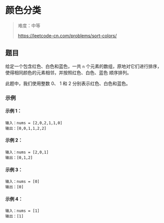 # 颜色分类

> 难度：中等
>
> https://leetcode-cn.com/problems/sort-colors/

## 题目

给定一个包含红色、白色和蓝色，一共 `n` 个元素的数组，原地对它们进行排序，使得相同颜色的元素相邻，并按照红色、白色、蓝色
顺序排列。

此题中，我们使用整数 0、 1 和 2 分别表示红色、白色和蓝色。

### 示例

#### 示例 1：

```
输入：nums = [2,0,2,1,1,0]
输出：[0,0,1,1,2,2]
```

#### 示例 2：

```
输入：nums = [2,0,1]
输出：[0,1,2]
```

#### 示例 3：

```
输入：nums = [0]
输出：[0]
```

#### 示例 4：

```
输入：nums = [1]
输出：[1]
```
